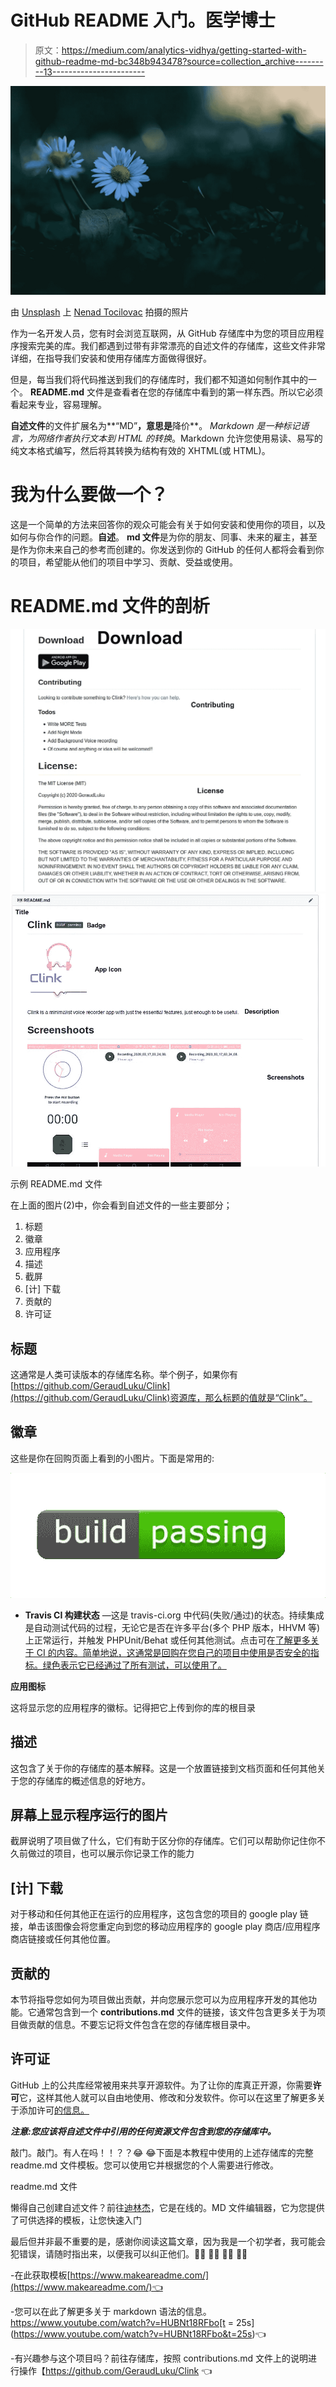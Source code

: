 # GitHub README 入门。医学博士

> 原文：<https://medium.com/analytics-vidhya/getting-started-with-github-readme-md-bc348b943478?source=collection_archive---------13----------------------->

![](img/112bfde570a518088858460937b61de9.png)

由 [Unsplash](https://unsplash.com/s/photos/growing-plant?utm_source=unsplash&utm_medium=referral&utm_content=creditCopyText) 上 [Nenad Tocilovac](https://unsplash.com/@nenadt?utm_source=unsplash&utm_medium=referral&utm_content=creditCopyText) 拍摄的照片

作为一名开发人员，您有时会浏览互联网，从 GitHub 存储库中为您的项目应用程序搜索完美的库。我们都遇到过带有非常漂亮的自述文件的存储库，这些文件非常详细，在指导我们安装和使用存储库方面做得很好。

但是，每当我们将代码推送到我们的存储库时，我们都不知道如何制作其中的一个。 **README.md** 文件是查看者在您的存储库中看到的第一样东西。所以它必须看起来专业，容易理解。

**自述文件**的文件扩展名为**“MD”**，意思是**降价**。 *Markdown 是一种标记语言，为网络作者执行文本到 HTML 的转换*。Markdown 允许您使用易读、易写的纯文本格式编写，然后将其转换为结构有效的 XHTML(或 HTML)。

# 我为什么要做一个？

这是一个简单的方法来回答你的观众可能会有关于如何安装和使用你的项目，以及如何与你合作的问题。**自述**。 **md 文件**是为你的朋友、同事、未来的雇主，甚至是作为你未来自己的参考而创建的。你发送到你的 GitHub 的任何人都将会看到你的项目，希望能从他们的项目中学习、贡献、受益或使用。

# README.md 文件的剖析

![](img/01374ef160293672c560010287016678.png)![](img/cd8d130ac9ea6cbed4e0c4381de0761a.png)

示例 README.md 文件

在上面的图片(2)中，你会看到自述文件的一些主要部分；

1.  标题
2.  徽章
3.  应用程序
4.  描述
5.  截屏
6.  [计] 下载
7.  贡献的
8.  许可证

## 标题

这通常是人类可读版本的存储库名称。举个例子，如果你有[https://github.com/GeraudLuku/Clink](https://github.com/GeraudLuku/Clink)资源库，那么标题的值就是“Clink”。

## 徽章

这些是你在回购页面上看到的小图片。下面是常用的:

![](img/c9b492d215c46a171db486d8dd22474c.png)

*   **Travis CI 构建状态** —这是 travis-ci.org 中代码(失败/通过)的状态。持续集成是自动测试代码的过程，无论它是否在许多平台(多个 PHP 版本，HHVM 等)上正常运行，并触发 PHPUnit/Behat 或任何其他测试。点击可在[了解更多关于 CI 的内容。简单地说，这通常是回购在您自己的项目中使用是否安全的指标。绿色表示它已经通过了所有测试，可以使用了。](https://en.wikipedia.org/wiki/Continuous_integration)

**应用图标**

这将显示您的应用程序的徽标。记得把它上传到你的库的根目录

## 描述

这包含了关于你的存储库的基本解释。这是一个放置链接到文档页面和任何其他关于您的存储库的概述信息的好地方。

## 屏幕上显示程序运行的图片

截屏说明了项目做了什么，它们有助于区分你的存储库。它们可以帮助你记住你不久前做过的项目，也可以展示你记录工作的能力

## [计] 下载

对于移动和任何其他正在运行的应用程序，这包含您的项目的 google play 链接，单击该图像会将您重定向到您的移动应用程序的 google play 商店/应用程序商店链接或任何其他位置。

## 贡献的

本节将指导您如何为项目做出贡献，并向您展示您可以为应用程序开发的其他功能。它通常包含到一个 **contributions.md** 文件的链接，该文件包含更多关于为项目做贡献的信息。不要忘记将文件包含在您的存储库根目录中。

## 许可证

GitHub 上的公共库经常被用来共享开源软件。为了让你的库真正开源，你需要**许可**它，这样其他人就可以自由地使用、修改和分发软件。你可以在这里了解更多关于添加许可[的信息。](https://help.github.com/en/github/building-a-strong-community/adding-a-license-to-a-repository)

***注意:您应该将自述文件中引用的任何资源文件包含到您的存储库中。***

敲门。敲门。有人在吗！！？？😂 😂下面是本教程中使用的上述存储库的完整 readme.md 文件模板。您可以使用它并根据您的个人需要进行修改。

readme.md 文件

懒得自己创建自述文件？前往[迪林杰](https://dillinger.io/)，它是在线的。MD 文件编辑器，它为您提供了可供选择的模板，让您快速入门

最后但并非最不重要的是，感谢你阅读这篇文章，因为我是一个初学者，我可能会犯错误，请随时指出来，以便我可以纠正他们。👋🏻 👋🏻 👋🏻 👋🏻

-在此获取模板[https://www.makeareadme.com/](https://www.makeareadme.com/)👈

-您可以在此了解更多关于 markdown 语法的信息。https://www.youtube.com/watch?v=HUBNt18RFbo[t = 25s](https://www.youtube.com/watch?v=HUBNt18RFbo&t=25s)👈

-有兴趣参与这个项目吗？前往存储库，按照 contributions.md 文件上的说明进行操作【https://github.com/GeraudLuku/Clink 👈